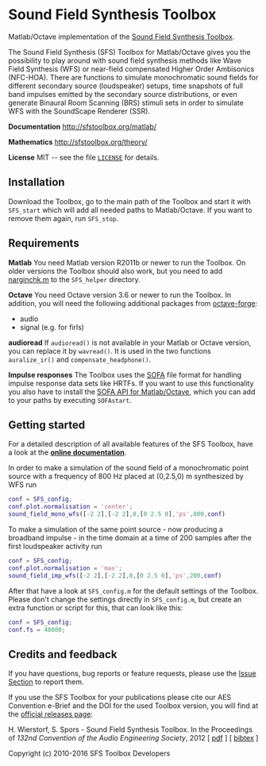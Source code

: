Sound Field Synthesis Toolbox
=============================

Matlab/Octave implementation of the [Sound Field Synthesis
Toolbox](http://sfstoolbox.org).

The Sound Field Synthesis (SFS) Toolbox for Matlab/Octave gives you the
possibility to play around with sound field synthesis methods like Wave Field
Synthesis (WFS) or near-field compensated Higher Order Ambisonics (NFC-HOA).
There are functions to simulate monochromatic sound fields for different secondary
source (loudspeaker) setups, time snapshots of full band impulses emitted by the
secondary source distributions, or even generate Binaural Room Scanning (BRS)
stimuli sets in order to simulate WFS with the SoundScape Renderer (SSR).

**Documentation**
http://sfstoolbox.org/matlab/

**Mathematics**
http://sfstoolbox.org/theory/

**License**
MIT -- see the file [`LICENSE`](LICENSE) for details.


Installation
------------

Download the Toolbox, go to the main path of the Toolbox and start it with
<code>SFS_start</code> which will add all needed paths to Matlab/Octave.  If
you want to remove them again, run <code>SFS_stop</code>.


Requirements
------------

**Matlab**
You need Matlab version R2011b or newer to run the Toolbox.  On older versions
the Toolbox should also work, but you need to add
[narginchk.m](http://gist.github.com/hagenw/5642886) to the
<code>SFS_helper</code> directory.

**Octave**
You need Octave version 3.6 or newer to run the Toolbox. In addition,
you will need the following additional packages from
[octave-forge](http://octave.sourceforge.net/):
* audio
* signal (e.g. for firls)

**audioread**
If <code>audioread()</code> is not available in your Matlab or Octave version,
you can replace it by <code>wavread()</code>. It is used in the two functions
<code>auralize_ir()</code> and <code>compensate_headphone()</code>.

**Impulse responses**
The Toolbox uses the [SOFA](http://sofaconventions.org/) file format for
handling impulse response data sets like HRTFs. If you want to use this
functionality you also have to install the [SOFA API for
Matlab/Octave](https://github.com/sofacoustics/API_MO), which you can add to
your paths by executing `SOFAstart`.


Getting started
---------------

For a detailed description of all available features of the SFS Toolbox, have a
look at the [**online documentation**](http://sfstoolbox.org/doc/matlab/).

In order to make a simulation of the sound field of a monochromatic point source
with a frequency of 800 Hz placed at (0,2.5,0) m synthesized by WFS run

```Matlab
conf = SFS_config;
conf.plot.normalisation = 'center';
sound_field_mono_wfs([-2 2],[-2 2],0,[0 2.5 0],'ps',800,conf)
```

To make a simulation of the same point source - now producing a broadband
impulse - in the time domain at a time of
200 samples after the first loudspeaker activity run

```Matlab
conf = SFS_config;
conf.plot.normalisation = 'max';
sound_field_imp_wfs([-2 2],[-2 2],0,[0 2.5 0],'ps',200,conf)
```

After that have a look at <code>SFS_config.m</code> for the default settings of
the Toolbox.  Please don't change the settings directly in
<code>SFS_config.m</code>, but create an extra function or script for this, that
can look like this:

```Matlab
conf = SFS_config;
conf.fs = 48000;
```


Credits and feedback
-------------------

If you have questions, bug reports or feature requests, please use the [Issue
Section](https://github.com/sfstoolbox/sfs/issues) to report them.

If you use the SFS Toolbox for your publications please cite our AES Convention
e-Brief and the DOI for the used Toolbox version, you will find at the [official
releases page](https://github.com/sfstoolbox/sfs/releases):  

H. Wierstorf, S. Spors - Sound Field Synthesis Toolbox.
In the Proceedings of *132nd Convention of the
Audio Engineering Society*, 2012
[ [pdf](http://www.deutsche-telekom-laboratories.de/~sporssas/publications/2012/Wierstorf_et_al_SFS_toolbox.pdf) ]
[ [bibtex](http://sfstoolbox.org/files/aes132_paper.bib) ]

Copyright (c) 2010-2016 SFS Toolbox Developers
